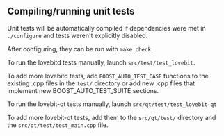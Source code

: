 Compiling/running unit tests
------------------------------------

Unit tests will be automatically compiled if dependencies were met in `./configure`
and tests weren't explicitly disabled.

After configuring, they can be run with `make check`.

To run the lovebitd tests manually, launch `src/test/test_lovebit`.

To add more lovebitd tests, add `BOOST_AUTO_TEST_CASE` functions to the existing
.cpp files in the `test/` directory or add new .cpp files that
implement new BOOST_AUTO_TEST_SUITE sections.

To run the lovebit-qt tests manually, launch `src/qt/test/test_lovebit-qt`

To add more lovebit-qt tests, add them to the `src/qt/test/` directory and
the `src/qt/test/test_main.cpp` file.
